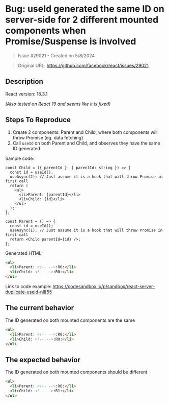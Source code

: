 # Bug: useId generated the same ID on server-side for 2 different mounted components when Promise/Suspense is involved

> Issue #29021 - Created on 5/8/2024

> Original URL: https://github.com/facebook/react/issues/29021

## Description

React version: 18.3.1

_(Also tested on React 19 and seems like it is fixed)_

## Steps To Reproduce

1. Create 2 components: Parent and Child, where both components will throw Promise (eg. data fetching)
2. Call `useId` on both Parent and Child, and observes they have the same ID generated

Sample code:

```tsx
const Child = ({ parentId }: { parentId: string }) => {
  const id = useId();
  useAsync(2); // Just assume it is a hook that will throw Promise in first call
  return (
    <ul>
      <li>Parent: {parentId}</li>
      <li>Child: {id}</li>
    </ul>
  );
};

const Parent = () => {
  const id = useId();
  useAsync(1); // Just assume it is a hook that will throw Promise in first call
  return <Child parentId={id} />;
};
```

Generated HTML:

```html
<ul>
  <li>Parent: <!-- -->:R0:</li>
  <li>Child: <!-- -->:R0:</li>
</ul>
```

Link to code example: https://codesandbox.io/p/sandbox/react-server-duplicate-useid-nllf55

## The current behavior

The ID generated on both mounted components are the same

```html
<ul>
  <li>Parent: <!-- -->:R0:</li>
  <li>Child: <!-- -->:R0:</li>
</ul>
```

## The expected behavior

The ID generated on both mounted components should be different

```html
<ul>
  <li>Parent: <!-- -->:R0:</li>
  <li>Child: <!-- -->:R1:</li>
</ul>
```
